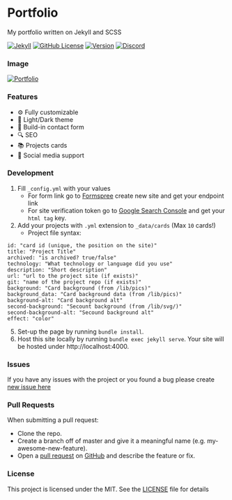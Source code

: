 # Portfolio
My portfolio written on Jekyll and SCSS

[![Jekyll](https://img.shields.io/github/workflow/status/igorkowalczyk/igorkowalczyk.github.io/jekyll-deploy?style=flat-square&logo=github&color=%2334D058)](https://sunilboopalan.github.io)
[![GitHub License](https://img.shields.io/github/license/igorkowalczyk/blog?color=%2334D058&logo=github&style=flat-square)]()
[![Version](https://img.shields.io/github/v/release/igorkowalczyk/igorkowalczyk.github.io?color=%2334D058&logo=github&style=flat-square)](http)
[![Discord](https://img.shields.io/discord/666599184844980224?color=%2334D058&logo=discord&style=flat-square&logoColor=7289da)](http)

### Image
[![Portfolio](https://raw.githubusercontent.com/IgorKowalczyk/igorkowalczyk.github.io/master/lib/pics/readme/portfolio.png)](https://igorkowalczyk.github.io)

### Features
 - ⚙️ Fully customizable
 - 🌆 Light/Dark theme
 - 📝 Build-in contact form
 - 🔍 SEO
 - 📚 Projects cards
 - 💯 Social media support

### Development
1. Fill `_config.yml` with your values
    * For form link go to [Formspree](https://formspree.io) create new site and get your endpoint link
    * For site verification token go to [Google Search Console](https://search.google.com/search-console) and get your `html tag` key.
2. Add your projects with `.yml` extension to `_data/cards` (Max `10` cards!)
     * Project file syntax:
```
id: "card id (unique, the position on the site)"
title: "Project Title"
archived: "is archived? true/false"
technology: "What technology or language did you use"
description: "Short description"
url: "url to the project site (if exists)"
git: "name of the project repo (if exists)"
background: "Card background (from /lib/pics)"
background_data: "Card background data (from /lib/pics)"
background-alt: "Card background alt"
second-background: "Secount background (from /lib/svg/)"
second-background-alt: "Secound background alt"
effect: "color"
```
5. Set-up the page by running `bundle install`.
6. Host this site locally by running `bundle exec jekyll serve`. Your site will be hosted under http://localhost:4000.

### Issues
If you have any issues with the project or you found a bug please create [new issue here](https://github.com/SunilBoopalan/SunilBoopalan.github.io/issues)


### Pull Requests
When submitting a pull request:

- Clone the repo.
- Create a branch off of master and give it a meaningful name (e.g. my-awesome-new-feature).
- Open a [pull request](https://github.com/sunilboopalan/sunilboopalan.github.io/pulls) on [GitHub](https://github.com) and describe the feature or fix.

### License
This project is licensed under the MIT. See the [LICENSE](https://github.com/sunilboopalan/sunilboopalan.github.io/blob/master/LICENSE) file for details
